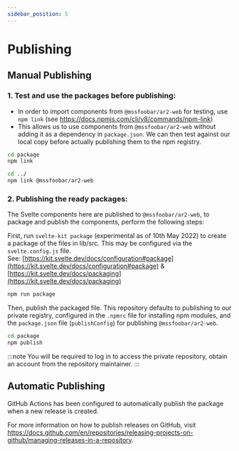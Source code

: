 ```yaml
---
sidebar_position: 5
---
```


# Publishing

## Manual Publishing

### 1. Test and use the packages before publishing:

-   In order to import components from `@mssfoobar/ar2-web` for testing, use `npm link`
    (see <https://docs.npmjs.com/cli/v8/commands/npm-link>)
-   This allows us to use components from `@mssfoobar/ar2-web` without adding it as a dependency in `package.json`.
    We can then test against our local copy before actually publishing them to the npm registry.

```bash
cd package
npm link

cd ../
npm link @mssfoobar/ar2-web
```

### 2. Publishing the ready packages:

The Svelte components here are published to `@mssfoobar/ar2-web`, to package and publish the components,
perform the following steps:

First, run `svelte-kit package` (experimental as of 10th May 2022) to create a package of the files in lib/src.
This may be configured via the `svelte.config.js` file.  
See: [https://kit.svelte.dev/docs/configuration#package](https://kit.svelte.dev/docs/configuration#package) & [https://kit.svelte.dev/docs/packaging](https://kit.svelte.dev/docs/packaging)

```bash
npm run package
```

Then, publish the packaged file. This repository defaults to publishing to our private registry, configured in the `.npmrc` file for installing npm modules, and the `package.json` file (`publishConfig`) for publishing `@mssfoobar/ar2-web`.

```bash
cd package
npm publish
```

:::note
You will be required to log in to access the private repository, obtain an account from the repository maintainer.
:::

## Automatic Publishing

GitHub Actions has been configured to automatically publish the package when a new release is created.

For more information on how to publish releases on GitHub, visit https://docs.github.com/en/repositories/releasing-projects-on-github/managing-releases-in-a-repository.
